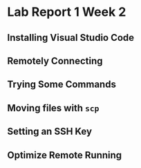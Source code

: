 # Lab Report 1 Week 2

## Installing Visual Studio Code

## Remotely Connecting

## Trying Some Commands

## Moving files with ```scp```

## Setting an SSH Key

## Optimize Remote Running
